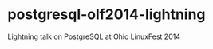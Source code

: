 postgresql-olf2014-lightning
============================

Lightning talk on PostgreSQL at Ohio LinuxFest 2014
